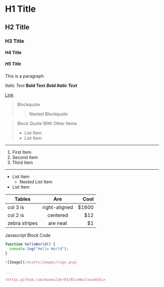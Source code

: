 # H1 Title

## H2 Title
### H3 Title
#### H4 Title
##### H5 Title

This is a paragraph 

*Italic Text* 
**Bold Text**
***Bold Italic Text***

[Link](https://github.com/maxmulder03/BlueNucleusWiki)

> Blockquote
>> Nested Blockquote

> Block Quote With Other Items
> - List Item
> - List Item

___

1. First Item
2. Second Item
3. Third Item

___

- List Item
    - Nested List Item
- List Item

| Tables        | Are           | Cool  |
| ------------- |:-------------:| -----:|
| col 3 is      | right-aligned | $1600 |
| col 2 is      | centered      |   $12 |
| zebra stripes | are neat      |    $1 |

Javascript Block Code
```javascript
function helloWorld() {
  console.log("Hello World");
}

![Image](/assets/images/logo.png)

___

<https.github.com/maxmulder03/BlueNucleusWiki>

